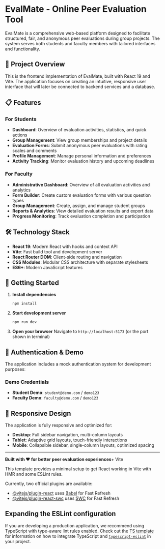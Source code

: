 # EvalMate - Online Peer Evaluation Tool

EvalMate is a comprehensive web-based platform designed to facilitate structured, fair, and anonymous peer evaluations during group projects. The system serves both students and faculty members with tailored interfaces and functionality.

## 🚀 Project Overview

This is the frontend implementation of EvalMate, built with React 19 and Vite. The application focuses on creating an intuitive, responsive user interface that will later be connected to backend services and a database.

## 📋 Features

### For Students
- **Dashboard**: Overview of evaluation activities, statistics, and quick actions
- **Group Management**: View group memberships and project details
- **Evaluation Forms**: Submit anonymous peer evaluations with rating scales and comments
- **Profile Management**: Manage personal information and preferences
- **Activity Tracking**: Monitor evaluation history and upcoming deadlines

### For Faculty
- **Administrative Dashboard**: Overview of all evaluation activities and analytics
- **Form Builder**: Create custom evaluation forms with various question types
- **Group Management**: Create, assign, and manage student groups
- **Reports & Analytics**: View detailed evaluation results and export data
- **Progress Monitoring**: Track evaluation completion and participation

## 🛠️ Technology Stack

- **React 19**: Modern React with hooks and context API
- **Vite**: Fast build tool and development server
- **React Router DOM**: Client-side routing and navigation
- **CSS Modules**: Modular CSS architecture with separate stylesheets
- **ES6+**: Modern JavaScript features

## 🚦 Getting Started

1. **Install dependencies**
   ```bash
   npm install
   ```

2. **Start development server**
   ```bash
   npm run dev
   ```

3. **Open your browser**
   Navigate to `http://localhost:5173` (or the port shown in terminal)

## 🔐 Authentication & Demo

The application includes a mock authentication system for development purposes:

### Demo Credentials
- **Student Demo**: `student@demo.com` / `demo123`
- **Faculty Demo**: `faculty@demo.com` / `demo123`

## 📱 Responsive Design

The application is fully responsive and optimized for:
- **Desktop**: Full sidebar navigation, multi-column layouts
- **Tablet**: Adaptive grid layouts, touch-friendly interactions  
- **Mobile**: Collapsible sidebar, single-column layouts, optimized spacing

---

**Built with ❤️ for better peer evaluation experiences**+ Vite

This template provides a minimal setup to get React working in Vite with HMR and some ESLint rules.

Currently, two official plugins are available:

- [@vitejs/plugin-react](https://github.com/vitejs/vite-plugin-react/blob/main/packages/plugin-react) uses [Babel](https://babeljs.io/) for Fast Refresh
- [@vitejs/plugin-react-swc](https://github.com/vitejs/vite-plugin-react/blob/main/packages/plugin-react-swc) uses [SWC](https://swc.rs/) for Fast Refresh

## Expanding the ESLint configuration

If you are developing a production application, we recommend using TypeScript with type-aware lint rules enabled. Check out the [TS template](https://github.com/vitejs/vite/tree/main/packages/create-vite/template-react-ts) for information on how to integrate TypeScript and [`typescript-eslint`](https://typescript-eslint.io) in your project.
